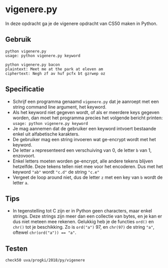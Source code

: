 # vigenere.py

In deze opdracht ga je de vigenere opdracht van CS50 maken in Python.

## Gebruik

	python vigenere.py
	usage: python vigenere.py keyword

	python vigenere.py bacon
	plaintext: Meet me at the park at eleven am
	ciphertext: Negh zf av huf pcfx bt gzrwep oz

## Specificatie

* Schrijf een programma genaamd `vigenere.py` dat je aanroept met een string command line argument, het keyword.
* Als het keyword niet gegeven wordt, of als er meerdere keys gegeven worden, dan moet het programma precies het volgende bericht printen: `usage: python vigenere.py keyword`
* Je mag aannemen dat de gebruiker een keyword intvoert bestaande enkel uit alfabetische karakters.
* De gebruiker mag een string invoeren wat ge-encrypt wordt met het keyword.
* De letter `a` representeerd een verschuiving van 0, de letter `b` van 1, enzovoort.
* Enkel letters moeten worden ge-encrypt, alle andere tekens blijven hetzelfde. Deze tekens tellen niet mee voor het encoderen. Dus met het keyword `"ab"` wordt `"c.d"` de string `"c.e"`
* Vergeet de loop around niet, dus de letter `z` met een key van `b` wordt de letter `a`.

## Tips

* In tegenstelling tot C zijn er in Python geen characters, maar enkel strings. Deze strings zijn meer dan een collectie van bytes, en je kan er dus niet meteen mee rekenen. Gelukkig heb je de functies `ord()` en `chr()` tot je beschikking. Zo is `ord("a")` 97, en `chr(97)` de string `"a"`, oftewel `chr(ord("a")) == "a"`.

## Testen

	check50 uva/progki/2018/py/vigenere
